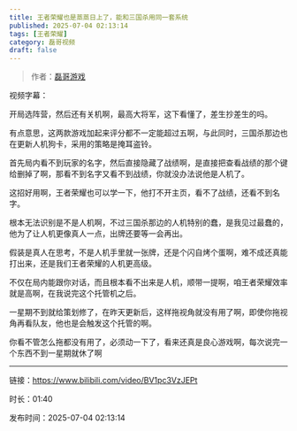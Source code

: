 ```yaml
---
title: 王者荣耀也是蒸蒸日上了，能和三国杀用同一套系统
published: 2025-07-04 02:13:14
tags: [王者荣耀]
category: 磊哥视频
draft: false
---
```



> 作者：[磊哥游戏](https://space.bilibili.com/268941858?spm_id_from=333.788.upinfo.head.click)

视频字幕：

开局选阵营，然后还有关机啊，最高大将军，这下看懂了，差生抄差生的吗。

有点意思，这两款游戏加起来评分都不一定能超过五啊，与此同时，三国杀那边也在更新人机狗卡，采用的策略是掩耳盗铃。

首先局内看不到玩家的名字，然后直接隐藏了战绩啊，是直接把查看战绩的那个键给删掉了啊，那看不到名字又看不到战绩，你就没办法说他是人机了。

这招好用啊，王者荣耀也可以学一下，他打不开主页，看不了战绩，还看不到名字。

根本无法识别是不是人机啊，不过三国杀那边的人机特别的蠢，是我见过最蠢的，他为了让人机更像真人一点，出牌还要等一会再出。

假装是真人在思考，不是人机手里就一张牌，还是个闪自烤个蛋啊，难不成还真能打出来，还是我们王者荣耀的人机更高级。

不仅在局内能跟你对话，而且根本看不出来是人机，顺带一提啊，咱王者荣耀效率就是高啊，在我说完这个托管机之后。

一星期不到就给策划修了，在昨天更新后，这样拖视角就没有用了啊，即使你拖视角再看队友，他也是会触发这个托管的啊。

你看不管怎么拖都没有用了，必须动一下了，看来还真是良心游戏啊，每次说完一个东西不到一星期就休了啊

---

链接：https://www.bilibili.com/video/BV1pc3VzJEPt

时长：01:40

发布时间：2025-07-04 02:13:14
